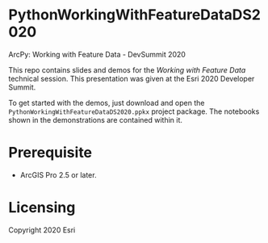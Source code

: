 # PythonWorkingWithFeatureDataDS2020
ArcPy: Working with Feature Data - DevSummit 2020

This repo contains slides and demos for the *Working with Feature Data* technical session. This presentation was given at the Esri 2020 Developer Summit.

To get started with the demos, just download and open the `PythonWorkingWithFeatureDataDS2020.ppkx` project package. The notebooks shown in the demonstrations are contained within it.

# Prerequisite
- ArcGIS Pro 2.5 or later. 

# Licensing
Copyright 2020 Esri
